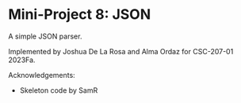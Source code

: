 Mini-Project 8: JSON
====================

A simple JSON parser.

Implemented by Joshua De La Rosa and Alma Ordaz for CSC-207-01 2023Fa.

Acknowledgements:

* Skeleton code by SamR
